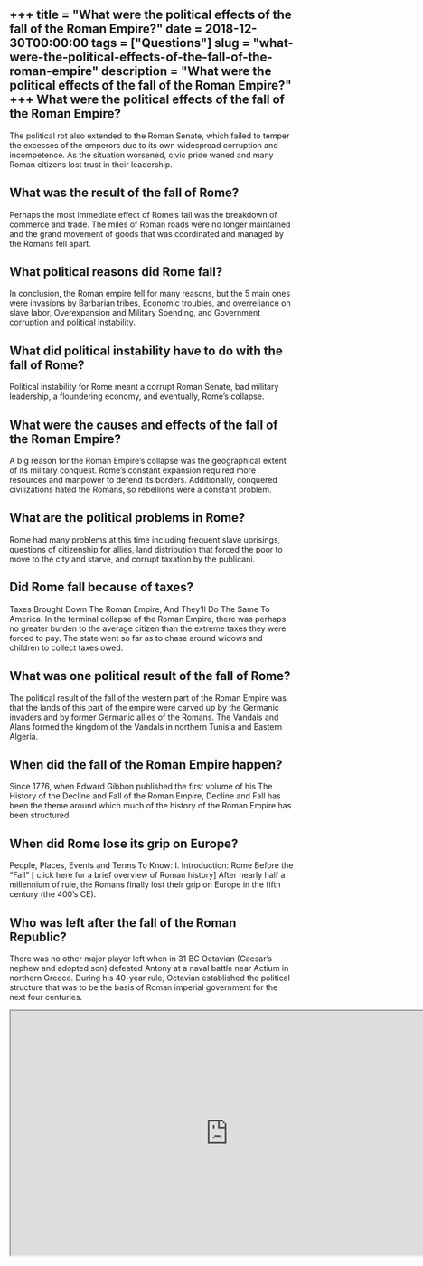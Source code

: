 +++
title = "What were the political effects of the fall of the Roman Empire?"
date = 2018-12-30T00:00:00
tags = ["Questions"]
slug = "what-were-the-political-effects-of-the-fall-of-the-roman-empire"
description = "What were the political effects of the fall of the Roman Empire?"
+++
What were the political effects of the fall of the Roman Empire?
----------------------------------------------------------------

The political rot also extended to the Roman Senate, which failed to temper the excesses of the emperors due to its own widespread corruption and incompetence. As the situation worsened, civic pride waned and many Roman citizens lost trust in their leadership.

What was the result of the fall of Rome?
----------------------------------------

Perhaps the most immediate effect of Rome’s fall was the breakdown of commerce and trade. The miles of Roman roads were no longer maintained and the grand movement of goods that was coordinated and managed by the Romans fell apart.

What political reasons did Rome fall?
-------------------------------------

In conclusion, the Roman empire fell for many reasons, but the 5 main ones were invasions by Barbarian tribes, Economic troubles, and overreliance on slave labor, Overexpansion and Military Spending, and Government corruption and political instability.

What did political instability have to do with the fall of Rome?
----------------------------------------------------------------

Political instability for Rome meant a corrupt Roman Senate, bad military leadership, a floundering economy, and eventually, Rome’s collapse.

What were the causes and effects of the fall of the Roman Empire?
-----------------------------------------------------------------

A big reason for the Roman Empire’s collapse was the geographical extent of its military conquest. Rome’s constant expansion required more resources and manpower to defend its borders. Additionally, conquered civilizations hated the Romans, so rebellions were a constant problem.

What are the political problems in Rome?
----------------------------------------

Rome had many problems at this time including frequent slave uprisings, questions of citizenship for allies, land distribution that forced the poor to move to the city and starve, and corrupt taxation by the publicani.

Did Rome fall because of taxes?
-------------------------------

Taxes Brought Down The Roman Empire, And They’ll Do The Same To America. In the terminal collapse of the Roman Empire, there was perhaps no greater burden to the average citizen than the extreme taxes they were forced to pay. The state went so far as to chase around widows and children to collect taxes owed.

What was one political result of the fall of Rome?
--------------------------------------------------

The political result of the fall of the western part of the Roman Empire was that the lands of this part of the empire were carved up by the Germanic invaders and by former Germanic allies of the Romans. The Vandals and Alans formed the kingdom of the Vandals in northern Tunisia and Eastern Algeria.

When did the fall of the Roman Empire happen?
---------------------------------------------

Since 1776, when Edward Gibbon published the first volume of his The History of the Decline and Fall of the Roman Empire, Decline and Fall has been the theme around which much of the history of the Roman Empire has been structured.

When did Rome lose its grip on Europe?
--------------------------------------

People, Places, Events and Terms To Know: I. Introduction: Rome Before the “Fall” \[ click here for a brief overview of Roman history\] After nearly half a millennium of rule, the Romans finally lost their grip on Europe in the fifth century (the 400’s CE).

Who was left after the fall of the Roman Republic?
--------------------------------------------------

There was no other major player left when in 31 BC Octavian (Caesar’s nephew and adopted son) defeated Antony at a naval battle near Actium in northern Greece. During his 40-year rule, Octavian established the political structure that was to be the basis of Roman imperial government for the next four centuries.

<iframe allow="accelerometer; autoplay; clipboard-write; encrypted-media; gyroscope; picture-in-picture" allowfullscreen="" class="__youtube_prefs__  epyt-is-override  no-lazyload" data-no-lazy="1" data-origheight="433" data-origwidth="770" data-skipgform_ajax_framebjll="" height="433" id="_ytid_56588" loading="lazy" src="https://www.youtube.com/embed/EIkeRBP5nDg?enablejsapi=1&autoplay=0&cc_load_policy=0&cc_lang_pref=&iv_load_policy=1&loop=0&modestbranding=0&rel=1&fs=1&playsinline=0&autohide=2&theme=dark&color=red&controls=1&" title="YouTube player" width="770"></iframe>